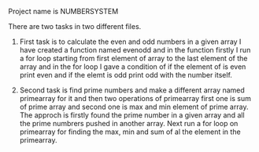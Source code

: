 Project name is NUMBERSYSTEM

There are two tasks in two different files.

1. First task is to calculate the even and odd numbers in a given array
 I have created a function named evenodd and in the function firstly I run a for loop starting from first element of array to the last element of the array
 and in the for loop I gave a condition of if the element of is even print even and if the elemt is odd print odd with the number itself.

2. Second task is find prime numbers and make a different array named primearray for it and then two operations of primearray first one is sum of prime array and second one is max and min element of prime array.
 The approch is firstly found the prime number in a given array and all the prime numbrers pushed in another array.
 Next run a for loop on primearray for finding the max, min and sum of al the element in the primearray.

